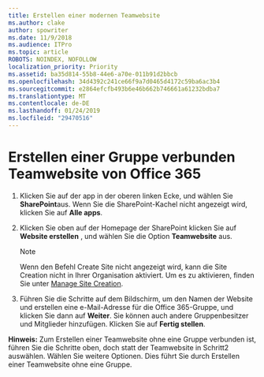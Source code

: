 ```yaml
---
title: Erstellen einer modernen Teamwebsite
ms.author: clake
author: spowriter
ms.date: 11/9/2018
ms.audience: ITPro
ms.topic: article
ROBOTS: NOINDEX, NOFOLLOW
localization_priority: Priority
ms.assetid: ba35d814-55b8-44e6-a70e-011b91d2bbcb
ms.openlocfilehash: 34d4392c241ce66f9a7d0465d4172c59ba6ac3b4
ms.sourcegitcommit: e2864efcfb493b6e46b662b746661a61232bdba7
ms.translationtype: MT
ms.contentlocale: de-DE
ms.lasthandoff: 01/24/2019
ms.locfileid: "29470516"
---
```

# <a name="create-an-office-365-group-connected-team-site"></a>Erstellen einer Gruppe verbunden Teamwebsite von Office 365

1. Klicken Sie auf der app in der oberen linken Ecke, und wählen Sie **SharePoint**aus. Wenn Sie die SharePoint-Kachel nicht angezeigt wird, klicken Sie auf **Alle apps**.
    
2. Klicken Sie oben auf der Homepage der SharePoint klicken Sie auf **Website erstellen** , und wählen Sie die Option **Teamwebsite** aus. 
    
    > [!NOTE]
    > Wenn den Befehl Create Site nicht angezeigt wird, kann die Site Creation nicht in Ihrer Organisation aktiviert. Um es zu aktivieren, finden Sie unter [Manage Site Creation](https://go.microsoft.com/fwlink/?linkid=2009644). 
  
3. Führen Sie die Schritte auf dem Bildschirm, um den Namen der Website und erstellen eine e-Mail-Adresse für die Office 365-Gruppe, und klicken Sie dann auf **Weiter**. Sie können auch andere Gruppenbesitzer und Mitglieder hinzufügen. Klicken Sie auf **Fertig stellen**.
  
 **Hinweis:** Zum Erstellen einer Teamwebsite ohne eine Gruppe verbunden ist, führen Sie die Schritte oben, doch statt der Teamwebsite in Schritt2 auswählen. Wählen Sie weitere Optionen. Dies führt Sie durch Erstellen einer Teamwebsite ohne eine Gruppe. 
    

